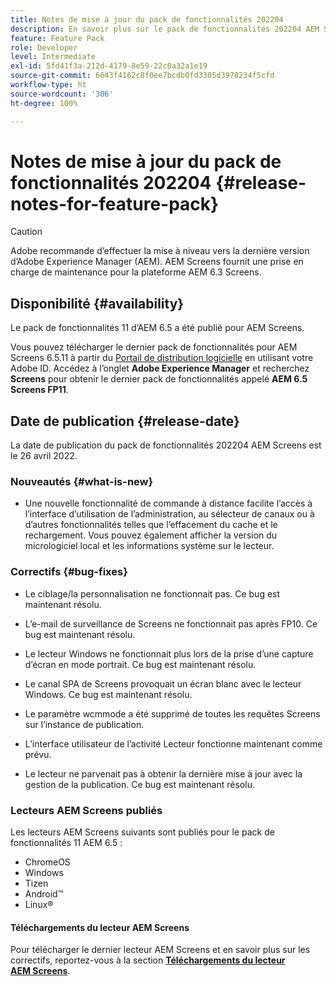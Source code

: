 ```yaml
---
title: Notes de mise à jour du pack de fonctionnalités 202204
description: En savoir plus sur le pack de fonctionnalités 202204 AEM Screens, publié le 26 avril 2022.
feature: Feature Pack
role: Developer
level: Intermediate
exl-id: 5fd41f3a-212d-4179-8e59-22c0a32a1e19
source-git-commit: 6643f4162c8f0ee7bcdb0fd3305d3978234f5cfd
workflow-type: ht
source-wordcount: '306'
ht-degree: 100%

---
```


# Notes de mise à jour du pack de fonctionnalités 202204 {#release-notes-for-feature-pack}

>[!CAUTION]
>Adobe recommande d’effectuer la mise à niveau vers la dernière version d’Adobe Experience Manager (AEM). AEM Screens fournit une prise en charge de maintenance pour la plateforme AEM 6.3 Screens.

## Disponibilité {#availability}

Le pack de fonctionnalités 11 d’AEM 6.5 a été publié pour AEM Screens.

Vous pouvez télécharger le dernier pack de fonctionnalités pour AEM Screens 6.5.11 à partir du [Portail de distribution logicielle](https://experience.adobe.com/#/downloads/content/software-distribution/fr/aem.html) en utilisant votre Adobe ID. Accédez à l’onglet **Adobe Experience Manager** et recherchez **Screens** pour obtenir le dernier pack de fonctionnalités appelé **AEM 6.5 Screens FP11**.

## Date de publication {#release-date}

La date de publication du pack de fonctionnalités 202204 AEM Screens est le 26 avril 2022.

### Nouveautés {#what-is-new}

* Une nouvelle fonctionnalité de commande à distance facilite l’accès à l’interface d’utilisation de l’administration, au sélecteur de canaux ou à d’autres fonctionnalités telles que l’effacement du cache et le rechargement. Vous pouvez également afficher la version du micrologiciel local et les informations système sur le lecteur.

### Correctifs {#bug-fixes}

* Le ciblage/la personnalisation ne fonctionnait pas. Ce bug est maintenant résolu.

* L’e-mail de surveillance de Screens ne fonctionnait pas après FP10. Ce bug est maintenant résolu.

* Le lecteur Windows ne fonctionnait plus lors de la prise d’une capture d’écran en mode portrait. Ce bug est maintenant résolu.

* Le canal SPA de Screens provoquait un écran blanc avec le lecteur Windows. Ce bug est maintenant résolu.

* Le paramètre wcmmode a été supprimé de toutes les requêtes Screens sur l’instance de publication.

* L’interface utilisateur de l’activité Lecteur fonctionne maintenant comme prévu.

* Le lecteur ne parvenait pas à obtenir la dernière mise à jour avec la gestion de la publication. Ce bug est maintenant résolu.

### Lecteurs AEM Screens publiés

Les lecteurs AEM Screens suivants sont publiés pour le pack de fonctionnalités 11 AEM 6.5 :

* ChromeOS
* Windows
* Tizen
* Android™
* Linux®

#### Téléchargements du lecteur AEM Screens

Pour télécharger le dernier lecteur AEM Screens et en savoir plus sur les correctifs, reportez-vous à la section **[Téléchargements du lecteur AEM Screens](https://download.macromedia.com/screens/index.html)**.
